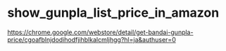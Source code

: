 # show_gunpla_list_price_in_amazon

https://chrome.google.com/webstore/detail/get-bandai-gunpla-price/cgoafblnjdodihodfjihblkalcmljhgg?hl=ja&authuser=0
